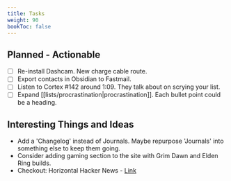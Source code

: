 ```yaml
---
title: Tasks
weight: 90
bookToc: false
---
```


## Planned - Actionable

- [ ] Re-install Dashcam. New charge cable route.
- [ ] Export contacts in Obsidian to Fastmail.
- [ ] Listen to Cortex #142 around 1:09. They talk about on scrying your list.
- [ ] Expand [[lists/procrastination|procrastination]]. Each bullet point could be a heading.

## Interesting Things and Ideas

- Add a 'Changelog' instead of Journals. Maybe repurpose 'Journals' into something else to keep them going.
- Consider adding gaming section to the site with Grim Dawn and Elden Ring builds.
- Checkout: Horizontal Hacker News - [Link](https://hzn.jero.zone/)
